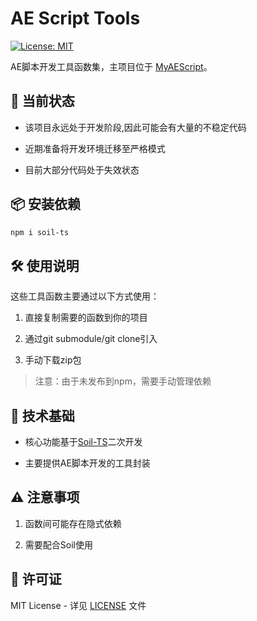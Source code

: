 # AE Script Tools

[![License: MIT](https://img.shields.io/badge/License-MIT-yellow.svg)](https://opensource.org/licenses/MIT)

AE脚本开发工具函数集，主项目位于 [MyAEScript](https://github.com/loneprison/MyAEScript)。

## 🚨 当前状态

- 该项目永远处于开发阶段,因此可能会有大量的不稳定代码

- 近期准备将开发环境迁移至严格模式
    
- 目前大部分代码处于失效状态
    

## 📦 安装依赖

```bash  
npm i soil-ts  
```

## 🛠️ 使用说明

这些工具函数主要通过以下方式使用：

1. 直接复制需要的函数到你的项目
    
2. 通过git submodule/git clone引入
    
3. 手动下载zip包
    

> 注意：由于未发布到npm，需要手动管理依赖

## 🌱 技术基础

- 核心功能基于[Soil-TS](https://github.com/RaymondClr/Soil)二次开发
    
- 主要提供AE脚本开发的工具封装
    

## ⚠️ 注意事项

1. 函数间可能存在隐式依赖
    
2. 需要配合Soil使用
    

## 📜 许可证

MIT License - 详见 [LICENSE](https://./LICENSE) 文件  
